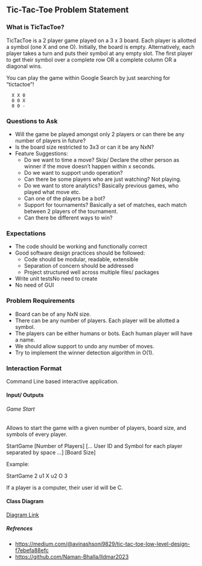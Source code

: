 
## Tic-Tac-Toe Problem Statement


### What is TicTacToe?

TicTacToe is a 2 player game played on a 3 x 3 board. Each player is allotted a symbol (one X and one O). Initially, the board is empty. Alternatively, each player takes a turn and puts their symbol at any empty slot. The first player to get their symbol over a complete row OR a complete column OR a diagonal wins.

You can play the game within Google Search by just searching for “tictactoe”!
~~~
  X X 0
  0 0 X
  0 0 -
~~~

### Questions to Ask

- Will the game be played amongst only 2 players or can there be any number of players in future?
- Is the board size restricted to 3x3 or can it be any NxN?
- Feature Suggestions:
    - Do we want to time a move? Skip/ Declare the other person as winner if the move doesn’t happen within x seconds.
    - Do we want to support undo operation?
    - Can there be some players who are just watching? Not playing.
    - Do we want to store analytics? Basically previous games, who played what move etc.
    - Can one of the players be a bot?
    - Support for tournaments? Basically a set of matches, each match between 2 players of the tournament.
    - Can there be different ways to win?

### Expectations

- The code should be working and functionally correct
- Good software design practices should be followed:
    - Code should be modular, readable, extensible
    - Separation of concern should be addressed
    - Project structured well across multiple files/ packages
- Write unit testsNo need to create
- No need of GUI

### Problem Requirements

- Board can be of any NxN size.
- There can be any number of players. Each player will be allotted a symbol.
- The players can be either humans or bots. Each human player will have a name.
- We should allow support to undo any number of moves.
- Try to implement the winner detection algorithm in O(1).

### Interaction Format

Command Line based interactive application.

#### Input/ Outputs

###### Game Start

Allows to start the game with a given number of players, board size, and symbols of every player.

StartGame \[Number of Players\] \[... User ID and Symbol for each player separated by space ...\] \[Board Size\]

Example:

StartGame 2 u1 X u2 O 3

If a player is a computer, their user id will be C.


#### Class Diagram

[Diagram Link ](https://app.diagrams.net/#G1bFXkgI4KJyCsT-XocBUYJ8EZ9OevfNR8#%7B%22pageId%22%3A%22ql3HCjZobfOJ3ZYXfVcK%22%7D)

##### Refrences
- https://medium.com/@avinashsoni9829/tic-tac-toe-low-level-design-f7ebefa88efc
- https://github.com/Naman-Bhalla/lldmar2023
